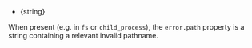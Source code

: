 
* {string}

When present (e.g. in `fs` or `child_process`), the `error.path` property is a
string containing a relevant invalid pathname.


